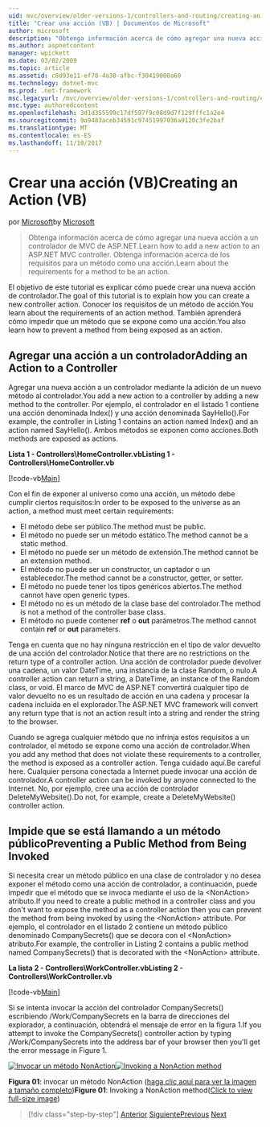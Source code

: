 ```yaml
---
uid: mvc/overview/older-versions-1/controllers-and-routing/creating-an-action-vb
title: "Crear una acción (VB) | Documentos de Microsoft"
author: microsoft
description: "Obtenga información acerca de cómo agregar una nueva acción a un controlador de MVC de ASP.NET. Obtenga información acerca de los requisitos para un método como una acción."
ms.author: aspnetcontent
manager: wpickett
ms.date: 03/02/2009
ms.topic: article
ms.assetid: c8d93e11-ef78-4a30-afbc-f30419000a60
ms.technology: dotnet-mvc
ms.prod: .net-framework
msc.legacyurl: /mvc/overview/older-versions-1/controllers-and-routing/creating-an-action-vb
msc.type: authoredcontent
ms.openlocfilehash: 3d1d355599c17df597f9c08d9d7f129fffc1a2e4
ms.sourcegitcommit: 9a9483aceb34591c97451997036a9120c3fe2baf
ms.translationtype: MT
ms.contentlocale: es-ES
ms.lasthandoff: 11/10/2017
---
```

<a name="creating-an-action-vb"></a><span data-ttu-id="c153a-104">Crear una acción (VB)</span><span class="sxs-lookup"><span data-stu-id="c153a-104">Creating an Action (VB)</span></span>
====================
<span data-ttu-id="c153a-105">por [Microsoft](https://github.com/microsoft)</span><span class="sxs-lookup"><span data-stu-id="c153a-105">by [Microsoft](https://github.com/microsoft)</span></span>

> <span data-ttu-id="c153a-106">Obtenga información acerca de cómo agregar una nueva acción a un controlador de MVC de ASP.NET.</span><span class="sxs-lookup"><span data-stu-id="c153a-106">Learn how to add a new action to an ASP.NET MVC controller.</span></span> <span data-ttu-id="c153a-107">Obtenga información acerca de los requisitos para un método como una acción.</span><span class="sxs-lookup"><span data-stu-id="c153a-107">Learn about the requirements for a method to be an action.</span></span>


<span data-ttu-id="c153a-108">El objetivo de este tutorial es explicar cómo puede crear una nueva acción de controlador.</span><span class="sxs-lookup"><span data-stu-id="c153a-108">The goal of this tutorial is to explain how you can create a new controller action.</span></span> <span data-ttu-id="c153a-109">Conocer los requisitos de un método de acción.</span><span class="sxs-lookup"><span data-stu-id="c153a-109">You learn about the requirements of an action method.</span></span> <span data-ttu-id="c153a-110">También aprenderá cómo impedir que un método que se expone como una acción.</span><span class="sxs-lookup"><span data-stu-id="c153a-110">You also learn how to prevent a method from being exposed as an action.</span></span>

## <a name="adding-an-action-to-a-controller"></a><span data-ttu-id="c153a-111">Agregar una acción a un controlador</span><span class="sxs-lookup"><span data-stu-id="c153a-111">Adding an Action to a Controller</span></span>

<span data-ttu-id="c153a-112">Agregar una nueva acción a un controlador mediante la adición de un nuevo método al controlador.</span><span class="sxs-lookup"><span data-stu-id="c153a-112">You add a new action to a controller by adding a new method to the controller.</span></span> <span data-ttu-id="c153a-113">Por ejemplo, el controlador en el listado 1 contiene una acción denominada Index() y una acción denominada SayHello().</span><span class="sxs-lookup"><span data-stu-id="c153a-113">For example, the controller in Listing 1 contains an action named Index() and an action named SayHello().</span></span> <span data-ttu-id="c153a-114">Ambos métodos se exponen como acciones.</span><span class="sxs-lookup"><span data-stu-id="c153a-114">Both methods are exposed as actions.</span></span>

<span data-ttu-id="c153a-115">**Lista 1 - Controllers\HomeController.vb**</span><span class="sxs-lookup"><span data-stu-id="c153a-115">**Listing 1 - Controllers\HomeController.vb**</span></span>

[!code-vb[Main](creating-an-action-vb/samples/sample1.vb)]

<span data-ttu-id="c153a-116">Con el fin de exponer al universo como una acción, un método debe cumplir ciertos requisitos:</span><span class="sxs-lookup"><span data-stu-id="c153a-116">In order to be exposed to the universe as an action, a method must meet certain requirements:</span></span>

- <span data-ttu-id="c153a-117">El método debe ser público.</span><span class="sxs-lookup"><span data-stu-id="c153a-117">The method must be public.</span></span>
- <span data-ttu-id="c153a-118">El método no puede ser un método estático.</span><span class="sxs-lookup"><span data-stu-id="c153a-118">The method cannot be a static method.</span></span>
- <span data-ttu-id="c153a-119">El método no puede ser un método de extensión.</span><span class="sxs-lookup"><span data-stu-id="c153a-119">The method cannot be an extension method.</span></span>
- <span data-ttu-id="c153a-120">El método no puede ser un constructor, un captador o un establecedor.</span><span class="sxs-lookup"><span data-stu-id="c153a-120">The method cannot be a constructor, getter, or setter.</span></span>
- <span data-ttu-id="c153a-121">El método no puede tener los tipos genéricos abiertos.</span><span class="sxs-lookup"><span data-stu-id="c153a-121">The method cannot have open generic types.</span></span>
- <span data-ttu-id="c153a-122">El método no es un método de la clase base del controlador.</span><span class="sxs-lookup"><span data-stu-id="c153a-122">The method is not a method of the controller base class.</span></span>
- <span data-ttu-id="c153a-123">El método no puede contener **ref** o **out** parámetros.</span><span class="sxs-lookup"><span data-stu-id="c153a-123">The method cannot contain **ref** or **out** parameters.</span></span>

<span data-ttu-id="c153a-124">Tenga en cuenta que no hay ninguna restricción en el tipo de valor devuelto de una acción del controlador.</span><span class="sxs-lookup"><span data-stu-id="c153a-124">Notice that there are no restrictions on the return type of a controller action.</span></span> <span data-ttu-id="c153a-125">Una acción de controlador puede devolver una cadena, un valor DateTime, una instancia de la clase Random, o nulo.</span><span class="sxs-lookup"><span data-stu-id="c153a-125">A controller action can return a string, a DateTime, an instance of the Random class, or void.</span></span> <span data-ttu-id="c153a-126">El marco de MVC de ASP.NET convertirá cualquier tipo de valor devuelto no es un resultado de acción en una cadena y procesar la cadena incluida en el explorador.</span><span class="sxs-lookup"><span data-stu-id="c153a-126">The ASP.NET MVC framework will convert any return type that is not an action result into a string and render the string to the browser.</span></span>

<span data-ttu-id="c153a-127">Cuando se agrega cualquier método que no infrinja estos requisitos a un controlador, el método se expone como una acción de controlador.</span><span class="sxs-lookup"><span data-stu-id="c153a-127">When you add any method that does not violate these requirements to a controller, the method is exposed as a controller action.</span></span> <span data-ttu-id="c153a-128">Tenga cuidado aquí.</span><span class="sxs-lookup"><span data-stu-id="c153a-128">Be careful here.</span></span> <span data-ttu-id="c153a-129">Cualquier persona conectada a Internet puede invocar una acción de controlador.</span><span class="sxs-lookup"><span data-stu-id="c153a-129">A controller action can be invoked by anyone connected to the Internet.</span></span> <span data-ttu-id="c153a-130">No, por ejemplo, cree una acción de controlador DeleteMyWebsite().</span><span class="sxs-lookup"><span data-stu-id="c153a-130">Do not, for example, create a DeleteMyWebsite() controller action.</span></span>

## <a name="preventing-a-public-method-from-being-invoked"></a><span data-ttu-id="c153a-131">Impide que se está llamando a un método público</span><span class="sxs-lookup"><span data-stu-id="c153a-131">Preventing a Public Method from Being Invoked</span></span>

<span data-ttu-id="c153a-132">Si necesita crear un método público en una clase de controlador y no desea exponer el método como una acción de controlador, a continuación, puede impedir que el método que se invoca mediante el uso de la &lt;NonAction&gt; atributo.</span><span class="sxs-lookup"><span data-stu-id="c153a-132">If you need to create a public method in a controller class and you don't want to expose the method as a controller action then you can prevent the method from being invoked by using the &lt;NonAction&gt; attribute.</span></span> <span data-ttu-id="c153a-133">Por ejemplo, el controlador en el listado 2 contiene un método público denominado CompanySecrets() que se decora con el &lt;NonAction&gt; atributo.</span><span class="sxs-lookup"><span data-stu-id="c153a-133">For example, the controller in Listing 2 contains a public method named CompanySecrets() that is decorated with the &lt;NonAction&gt; attribute.</span></span>

<span data-ttu-id="c153a-134">**La lista 2 - Controllers\WorkController.vb**</span><span class="sxs-lookup"><span data-stu-id="c153a-134">**Listing 2 - Controllers\WorkController.vb**</span></span>

[!code-vb[Main](creating-an-action-vb/samples/sample2.vb)]

<span data-ttu-id="c153a-135">Si se intenta invocar la acción del controlador CompanySecrets() escribiendo /Work/CompanySecrets en la barra de direcciones del explorador, a continuación, obtendrá el mensaje de error en la figura 1.</span><span class="sxs-lookup"><span data-stu-id="c153a-135">If you attempt to invoke the CompanySecrets() controller action by typing /Work/CompanySecrets into the address bar of your browser then you'll get the error message in Figure 1.</span></span>


<span data-ttu-id="c153a-136">[![Invocar un método NonAction](creating-an-action-vb/_static/image1.jpg)](creating-an-action-vb/_static/image1.png)</span><span class="sxs-lookup"><span data-stu-id="c153a-136">[![Invoking a NonAction method](creating-an-action-vb/_static/image1.jpg)](creating-an-action-vb/_static/image1.png)</span></span>

<span data-ttu-id="c153a-137">**Figura 01**: invocar un método NonAction ([haga clic aquí para ver la imagen a tamaño completo](creating-an-action-vb/_static/image2.png))</span><span class="sxs-lookup"><span data-stu-id="c153a-137">**Figure 01**: Invoking a NonAction method([Click to view full-size image](creating-an-action-vb/_static/image2.png))</span></span>

>[!div class="step-by-step"]
<span data-ttu-id="c153a-138">[Anterior](creating-a-controller-vb.md)
[Siguiente](aspnet-mvc-controllers-overview-cs.md)</span><span class="sxs-lookup"><span data-stu-id="c153a-138">[Previous](creating-a-controller-vb.md)
[Next](aspnet-mvc-controllers-overview-cs.md)</span></span>
